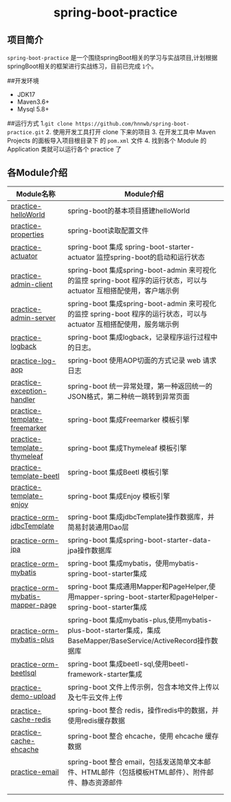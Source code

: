 <h1 align="center">spring-boot-practice</h1>

## 项目简介

`spring-boot-practice` 是一个围绕springBoot相关的学习与实战项目,计划根据springBoot相关的框架进行实战练习，目前已完成 `1`个。

##开发环境

- JDK17
- Maven3.6+
- Mysql 5.8+

##运行方式
1.`git clone https://github.com/hnnwb/spring-boot-practice.git`
2. 使用开发工具打开 clone 下来的项目
3. 在开发工具中 Maven Projects 的面板导入项目根目录下 的 `pom.xml` 文件
4. 找到各个 Module 的 Application 类就可以运行各个 practice 了

## 各Module介绍

| Module名称                                                          | Module介绍                                                                                                            |
| ------------------------------------------------------------------- | --------------------------------------------------------------------------------------------------------------------- |
| [practice-helloWorld](./practice-helloworld)                           | spring-boot的基本项目搭建helloWorld                                                                                   |
| [practice-properties](./practice-properties)                           | spring-boot读取配置文件                                                                                               |
| [practice-actuator](./practice-actuator)                               | spring-boot 集成 spring-boot-starter-actuator 监控spring-boot的启动和运行状态                                         |
| [practice-admin-client](./practice-admin-client)                       | spring-boot 集成spring-boot-admin 来可视化的监控 spring-boot 程序的运行状态，可以与 actuator 互相搭配使用，客户端示例 |
| [practice-admin-server](./practice-admin-server)                       | spring-boot 集成spring-boot-admin 来可视化的监控 spring-boot 程序的运行状态，可以与 actuator 互相搭配使用，服务端示例 |
| [practice-logback](./practice-logback)                                 | spring-boot 集成logback，记录程序运行过程中的日志。                                                                   |
| [practice-log-aop](./practice-log-aop)                                 | spring-boot 使用AOP切面的方式记录 web 请求日志                                                                        |
| [practice-exception-handler](./practice-exception-handler)             | spring-boot 统一异常处理，第一种返回统一的JSON格式，第二种统一跳转到异常页面                                          |
| [practice-template-freemarker](./practice-template-freemarker)         | spring-boot 集成Freemarker 模板引擎                                                                                   |
| [practice-template-thymeleaf](./practice-template-thymeleaf)           | spring-boot 集成Thymeleaf 模板引擎                                                                                    |
| [practice-template-beetl](./practice-template-beetl)                   | spring-boot 集成Beetl 模板引擎                                                                                        |
| [practice-template-enjoy](./practice-template-enjoy)                   | spring-boot 集成Enjoy 模板引擎                                                                                        |
| [practice-orm-jdbcTemplate](./practice-orm-jdbcTemplate)               | spring-boot 集成jdbcTemplate操作数据库，并简易封装通用Dao层                                                           |
| [practice-orm-jpa](./practice-orm-jpa)                                 | spring-boot 集成spring-boot-starter-data-jpa操作数据库                                                                |
| [practice-orm-mybatis](./practice-orm-mybatis)                         | spring-boot 集成mybatis，使用mybatis-spring-boot-starter集成                                                          |
| [practice-orm-mybatis-mapper-page](./practice-orm-mybatis-mapper-page) | spring-boot 集成通用Mapper和PageHelper,使用mapper-spring-boot-starter和pageHelper-spring-boot-starter集成             |
| [practice-orm-mybatis-plus](./practice-orm-mybatis-plus)               | spring-boot 集成mybatis-plus,使用mybatis-plus-boot-starter集成，集成BaseMapper/BaseService/ActiveRecord操作数据库     |
| [practice-orm-beetlsql](./practice-orm-beetlsql)                       | spring-boot 集成beetl-sql,使用beetl-framework-starter集成                                                             |
| [practice-demo-upload](./practice-demo-upload)                         | spring-boot 文件上传示例，包含本地文件上传以及七牛云文件上传                                                          |
| [practice-cache-redis](./practice-cache-redis)                         | spring-boot 整合 redis，操作redis中的数据，并使用redis缓存数据                                                        |
| [practice-cache-ehcache](./practice-cache-ehcache)                     | spring-boot 整合 ehcache，使用 ehcache 缓存数据                                                                       |
| [practice-email](./practice-email)                                     | spring-boot 整合 email，包括发送简单文本邮件、HTML邮件（包括模板HTML邮件）、附件邮件、静态资源邮件                    |
|                                                                     |                                                                                                                       |
|                                                                     |                                                                                                                       |
